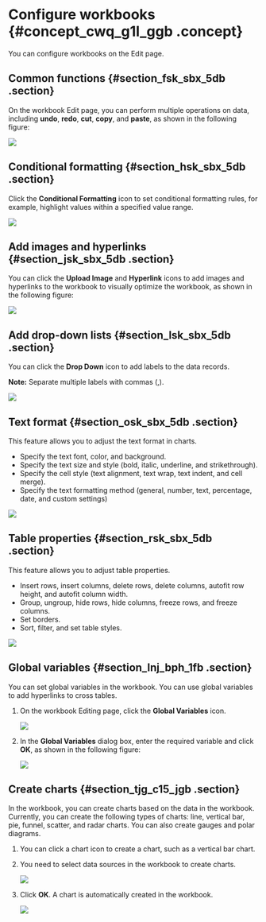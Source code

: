 # Configure workbooks {#concept_cwq_g1l_ggb .concept}

You can configure workbooks on the Edit page.

## Common functions {#section_fsk_sbx_5db .section}

On the workbook Edit page, you can perform multiple operations on data, including **undo**, **redo**, **cut**, **copy**, and **paste**, as shown in the following figure:

![](http://static-aliyun-doc.oss-cn-hangzhou.aliyuncs.com/assets/img/83433/155773664845581_en-US.png)

## Conditional formatting {#section_hsk_sbx_5db .section}

Click the **Conditional Formatting** icon to set conditional formatting rules, for example, highlight values within a specified value range.

![](http://static-aliyun-doc.oss-cn-hangzhou.aliyuncs.com/assets/img/83433/155773664845582_en-US.png)

## Add images and hyperlinks {#section_jsk_sbx_5db .section}

You can click the **Upload Image** and **Hyperlink** icons to add images and hyperlinks to the workbook to visually optimize the workbook, as shown in the following figure:

![](http://static-aliyun-doc.oss-cn-hangzhou.aliyuncs.com/assets/img/83433/155773664845583_en-US.png)

## Add drop-down lists {#section_lsk_sbx_5db .section}

You can click the **Drop Down** icon to add labels to the data records.

**Note:** Separate multiple labels with commas \(,\).

![](http://static-aliyun-doc.oss-cn-hangzhou.aliyuncs.com/assets/img/83433/155773664845584_en-US.png)

## Text format {#section_osk_sbx_5db .section}

This feature allows you to adjust the text format in charts.

-   Specify the text font, color, and background.
-   Specify the text size and style \(bold, italic, underline, and strikethrough\).
-   Specify the cell style \(text alignment, text wrap, text indent, and cell merge\).
-   Specify the text formatting method \(general, number, text, percentage, date, and custom settings\)

![](http://static-aliyun-doc.oss-cn-hangzhou.aliyuncs.com/assets/img/83433/155773664845586_en-US.png)

## Table properties {#section_rsk_sbx_5db .section}

This feature allows you to adjust table properties.

-   Insert rows, insert columns, delete rows, delete columns, autofit row height, and autofit column width.
-   Group, ungroup, hide rows, hide columns, freeze rows, and freeze columns.
-   Set borders.
-   Sort, filter, and set table styles.

![](http://static-aliyun-doc.oss-cn-hangzhou.aliyuncs.com/assets/img/83433/155773664845587_en-US.png)

## Global variables {#section_lnj_bph_1fb .section}

You can set global variables in the workbook. You can use global variables to add hyperlinks to cross tables.

1.  On the workbook Editing page, click the **Global Variables** icon.

    ![](http://static-aliyun-doc.oss-cn-hangzhou.aliyuncs.com/assets/img/83433/155773664945588_en-US.png)

2.  In the **Global Variables** dialog box, enter the required variable and click **OK**, as shown in the following figure:

    ![](http://static-aliyun-doc.oss-cn-hangzhou.aliyuncs.com/assets/img/83433/155773664945595_en-US.png)


## Create charts {#section_tjg_c15_jgb .section}

In the workbook, you can create charts based on the data in the workbook. Currently, you can create the following types of charts: line, vertical bar, pie, funnel, scatter, and radar charts. You can also create gauges and polar diagrams.

1.  You can click a chart icon to create a chart, such as a vertical bar chart.
2.  You need to select data sources in the workbook to create charts.

    ![](http://static-aliyun-doc.oss-cn-hangzhou.aliyuncs.com/assets/img/83433/155773664936484_en-US.png)

3.  Click **OK**. A chart is automatically created in the workbook.

    ![](http://static-aliyun-doc.oss-cn-hangzhou.aliyuncs.com/assets/img/83433/155773664936485_en-US.png)


